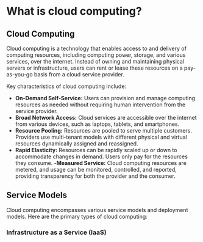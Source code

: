 # What is cloud computing?

## Cloud Computing

Cloud computing is a technology that enables access to and delivery of computing resources, including computing power, storage, and various services, over the internet. Instead of owning and maintaining physical servers or infrastructure, users can rent or lease these resources on a pay-as-you-go basis from a cloud service provider.

Key characteristics of cloud computing include:

- **On-Demand Self-Service:** Users can provision and manage computing resources as needed without requiring human intervention from the service provider.
- **Broad Network Access:** Cloud services are accessible over the internet from various devices, such as laptops, tablets, and smartphones.
- **Resource Pooling:** Resources are pooled to serve multiple customers. Providers use multi-tenant models with different physical and virtual resources dynamically assigned and reassigned.
- **Rapid Elasticity:** Resources can be rapidly scaled up or down to accommodate changes in demand. Users only pay for the resources they consume.
-**Measured Service:** Cloud computing resources are metered, and usage can be monitored, controlled, and reported, providing transparency for both the provider and the consumer.


## Service Models

Cloud computing encompasses various service models and deployment models. Here are the primary types of cloud computing:

### Infrastructure as a Service (IaaS)